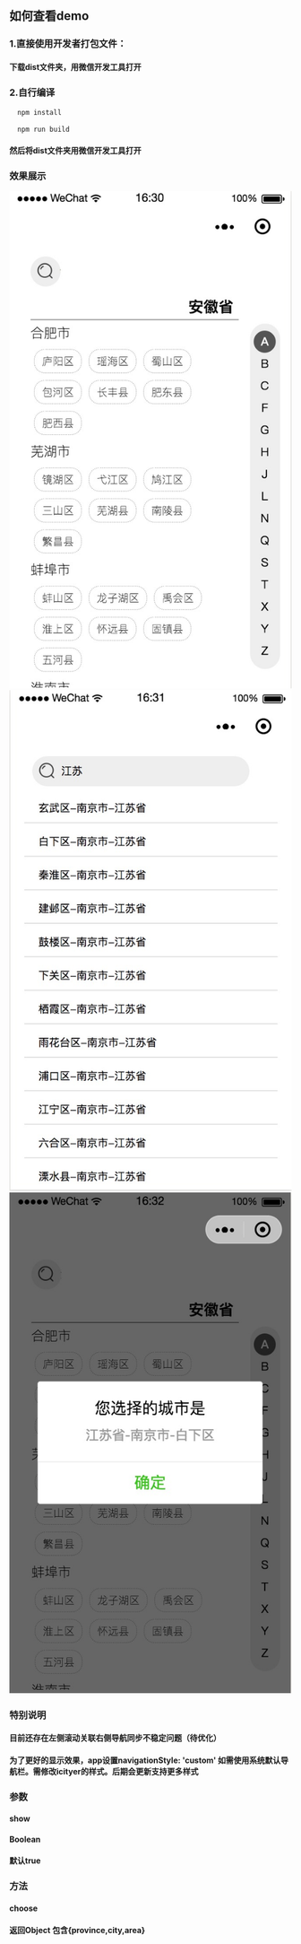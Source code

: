 ##  如何查看demo

### 1.直接使用开发者打包文件：
####  下载dist文件夹，用微信开发工具打开

### 2.自行编译
```console
  npm install
``` 
```console
  npm run build
``` 
####  然后将dist文件夹用微信开发工具打开


### 效果展示

<img src="./screenshot/screenshot1.png"/>
<img src="./screenshot/screenshot2.png"/>
<img src="./screenshot/screenshot3.png"/>

### 特别说明

#### 目前还存在左侧滚动关联右侧导航同步不稳定问题（待优化）
#### 为了更好的显示效果，app设置navigationStyle: 'custom'  如需使用系统默认导航栏。需修改icityer的样式。后期会更新支持更多样式

### 参数

#### show
#### Boolean
#### 默认true

### 方法

#### choose
#### 返回Object 包含{province,city,area}


